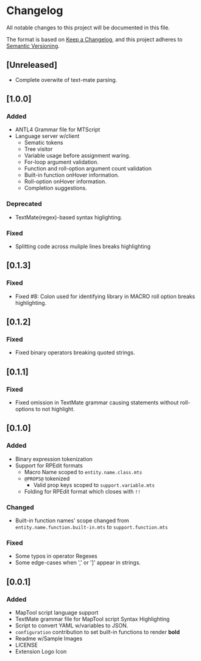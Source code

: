 # Changelog

All notable changes to this project will be documented in this file.

The format is based on [Keep a Changelog](https://keepachangelog.com/en/1.1.0/),
and this project adheres to [Semantic Versioning](https://semver.org/spec/v2.0.0.html).

## [Unreleased]

- Complete overwite of text-mate parsing.

## [1.0.0]

### Added

- ANTL4 Grammar file for MTScript
- Language server w/client
  - Sematic tokens
  - Tree visitor
  - Variable usage before assignment waring.
  - For-loop argument validation.
  - Function and roll-option argument count validation
  - Built-in function onHover information.
  - Roll-option onHover information.
  - Completion suggestions.

### Deprecated

- TextMate(regex)-based syntax higlighting.

### Fixed

- Splitting code across muliple lines breaks highlighting

## [0.1.3]

### Fixed

- Fixed #8: Colon used for identifying library in MACRO roll option breaks highlighting.

## [0.1.2]

### Fixed

- Fixed binary operators breaking quoted strings.

## [0.1.1]

### Fixed

- Fixed omission in TextMate grammar causing statements without roll-options to not highlight.

## [0.1.0]

### Added

- Binary expression tokenization
- Support for RPEdit formats
  - Macro Name scoped to `entity.name.class.mts`
  - `@PROPS@` tokenized
    - Valid prop keys  scoped to `support.variable.mts`
  - Folding for RPEdit format which closes with `!!`

### Changed

- Built-in function names' scope changed from `entity.name.function.built-in.mts`
to `support.function.mts`

### Fixed

- Some typos in operator Regexes
- Some edge-cases when ',' or ']' appear in strings.

## [0.0.1]

### Added

- MapTool script language support
- TextMate grammar file for MapTool script Syntax Highlighting
- Script to convert YAML w/variables to JSON.
- `configuration` contribution to set built-in functions to render **bold**
- Readme w/Sample Images
- LICENSE
- Extension Logo Icon
